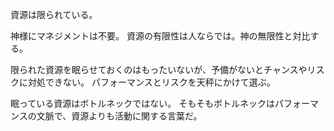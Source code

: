 資源は限られている。

神様にマネジメントは不要。
資源の有限性は人ならでは。神の無限性と対比する。

限られた資源を眠らせておくのはもったいないが、予備がないとチャンスやリスクに対処できない。
パフォーマンスとリスクを天秤にかけて選ぶ。

眠っている資源はボトルネックではない。
そもそもボトルネックはパフォーマンスの文脈で、資源よりも活動に関する言葉だ。
